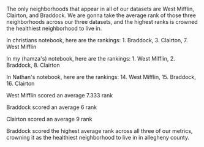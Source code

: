 The only neighborhoods that appear in all of our datasets are West Mifflin, Clairton, and Braddock.
We are gonna take the average rank of those three neighborhoods across our three datasets, and the highest ranks is crowned the healthiest neighborhood to live in.

In christians notebook, here are the rankings: 1. Braddock, 3. Clairton, 7. West Mifflin

In my (hamza's) notebook, here are the rankings: 1. West Mifflin, 2. Braddock, 8. Clairton

In Nathan's notebook, here are the rankings: 14. West Mifflin, 15. Braddock, 16. Clairton


West Mifflin scored an average 7.333 rank 

Braddock scored an average 6 rank

Clairton scored an average 9 rank



Braddock scored the highest average rank across all three of our metrics, crowning it as the healthiest neighborhood to live in in allegheny county.

